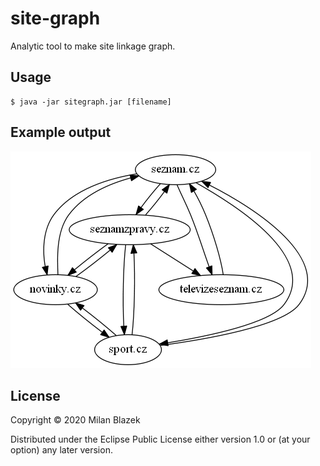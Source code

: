 # site-graph

Analytic tool to make site linkage graph.

## Usage

```
$ java -jar sitegraph.jar [filename]
```

## Example output

![Linkage of seznam.cz sites](/preview.png)

## License

Copyright © 2020 Milan Blazek

Distributed under the Eclipse Public License either version 1.0 or (at
your option) any later version.
